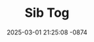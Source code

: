 ---
layout: movie-video-data
date: 2025-03-01 21:25:08 -0874
categories: movie

# Site Attributes
title: "Sib Tog"
permalink: "/movie/Sib_Tog"

# Movie Attributes
synopsis: ""
producer: "Leng Yang"
director: "Leng Yang"
writer: "Leng Yang, Chee Yang"
video_link: "https://youtu.be/9qb37d_4lus?si=sCT2_I8PveQcLeBv"
genre: "Comedy"
year: "2011"
release_type: "DVD"
storage: "Center for Hmong Studies"
thumbnail: "/assets/images/movie_thumbnails/Sib Tog.jpeg"
publishing_company: "Link Pictures"

# Sequels + Parts
base_movie: ""
total_parts: 0
sequel: ""

# Movie Cast
cast:
- name: "Tsab Lauj"
- name: "Blaim Yaj"
- name: "Blas Muas"
- name: "Teem Xyooj"
- name: "Cua Yaj"
---